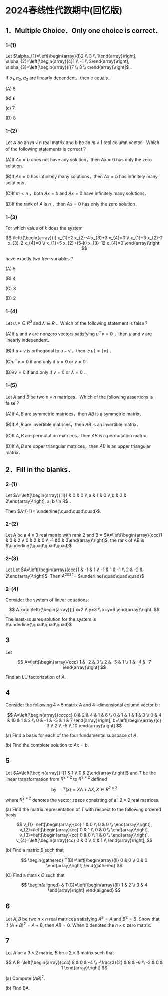 # 2024春线性代数期中(回忆版)

## 1．Multiple Choice．Only one choice is correct．

### 1-(1)

Let $\alpha_{1}=\left[\begin{array}{l}2 \\ 3 \\ 1\end{array}\right], \alpha_{2}=\left[\begin{array}{c}1 \\ -1 \\ 2\end{array}\right], \alpha_{3}=\left[\begin{array}{l}7 \\ 3 \\ c\end{array}\right]$ ．

If $\alpha_{1}, \alpha_{2}, \alpha_{3}$ are linearly dependent，then $c$ equals．

(A) 5

(B) 6

(c) 7

(D) 8

### 1-(2)

Let $A$ be an $m \times n$ real matrix and $b$ be an $m \times 1$ real column vector．Which of the following statements is correct？

(A)If $A x=b$ does not have any solution，then $A x=0$ has only the zero solution．

(B)If $A x=0$ has infinitely many solutions，then $A x=b$ has infinitely many solutions．

(C)If $m<n$ ，both $A x=b$ and $A x=0$ have infinitely many solutions．

(D)If the rank of $A$ is $n$ ，then $A x=0$ has only the zero solution．

### 1-(3)

For which value of $k$ does the system

$$
\left\{\begin{array}{l}
x_{1}+2 x_{2}-4 x_{3}+3 x_{4}=0 \\
x_{1}+3 x_{2}-2 x_{3}-2 x_{4}=0 \\
x_{1}+5 x_{2}+(5-k) x_{3}-12 x_{4}=0
\end{array}\right.
$$

have exactly two free variables？

(A) 5

(B) 4

(C) 3

(D) 2

### 1-(4)

Let $u, v \in R^{3}$ and $\lambda \in R$ ．Which of the following statement is false？

(A)If $u$ and $v$ are nonzero vectors satisfying $u^{\top} v=0$ ，then $u$ and $v$ are linearly independent．

(B)If $u+v$ is orthogonal to $u-v$ ，then $\|u\|=\|v\|$ ．

(C)$u^{\top} v=0$ if and only if $u=0$ or $v=0$ ．

(D)$\lambda \nu=0$ if and only if $v=0$ or $\lambda=0$ ．

### 1-(5)

Let $A$ and $B$ be two $n \times n$ matrices．Which of the following assertions is false？

(A)If $A, B$ are symmetric matrices，then $A B$ is a symmetric matrix．

(B)If $A, B$ are invertible matrices，then $A B$ is an invertible matrix．

(C)If $A, B$ are permutation matrices，then $A B$ is a permutation matrix．

(D)If $A, B$ are upper triangular matrices，then $A B$ is an upper triangular matrix．

## 2．Fill in the blanks．

### 2-(1)

Let $A=\left[\begin{array}{lll}1 & 0 & 0 \\ a & 1 & 0 \\ b & 3 & 2\end{array}\right], a, b \in R$ ．

Then $A^{-1}= \underline{\quad\quad\quad}$.

### 2-(2)

Let A be a $4 \times 3$ real matrix with rank 2 and B = $A=\left[\begin{array}{ccc}1 & 0 & 2 \\ 0 & 2 & 0 \\ -1 &0 & 3\end{array}\right]$, the rank of AB is $\underline{\quad\quad\quad}$

### 2-(3)

Let Let $A=\left[\begin{array}{ccc}1 & -1 & 1 \\ -1 & 1 & -1 \\ 2 & -2 & 2\end{array}\right]$. Then $A^{2024}=$  $\underline{\quad\quad\quad}$

### 2-(4)

Consider the system of linear equations:

$$
A x=b: \left\{\begin{array}{l}
x=2 \\
y=3 \\
x+y=6
\end{array}\right.
$$

The least-squares solution for the system is $\underline{\quad\quad\quad}$

## 3

Let

$$
A=\left[\begin{array}{ccc}
1 & -2 & 3 \\
2 & -5 & 1 \\
1 & -4 & -7
\end{array}\right]
$$

Find an LU factorization of $A$.

## 4

Consider the following $4 \times 5$ matrix $A$ and 4 -dimensional column vector $b$ :

$$
A=\left[\begin{array}{ccccc}
0 & 2 & 4 & 1 & 6 \\
0 & 1 & 1 & 1 & 3 \\
0 & 4 & 10 & 1 & 2 \\
0 & -1 & -5 & 1 & 7
\end{array}\right], b=\left[\begin{array}{c}
3 \\
2 \\
-5 \\
10
\end{array}\right]
$$

(a) Find a basis for each of the four fundamental subspace of $A$.

(b) Find the complete solution to $A x=b$.

## 5

Let $A=\left[\begin{array}{ll}1 & 1 \\ 0 & 2\end{array}\right]$ and $T$ be the linear transformation from $R^{2 \times 2}$ to $R^{2 \times 2}$ defined

$$
\text { by } \quad T(x)=X A+A X, X \in R^{2 \times 2}
$$

where $R^{2 \times 2}$ denotes the vector space consisting of all $2 \times 2$ real matrices.

(a) Find the matrix representation of $T$ with respect to the following ordered basis

$$
v_{1}=\left[\begin{array}{cc}
1 & 0  \\
0 & 0  \\
\end{array}\right],
v_{2}=\left[\begin{array}{cc}
0 & 1  \\
0 & 0  \\
\end{array}\right],
v_{3}=\left[\begin{array}{cc}
0 & 0  \\
1 & 0  \\
\end{array}\right],
v_{4}=\left[\begin{array}{cc}
0 & 0  \\
0 & 1  \\
\end{array}\right],
$$

(b) Find a matrix $B$ such that

$$
\begin{gathered}
T(B)=\left[\begin{array}{ll}
0 & 0 \\
0 & 0
\end{array}\right]
\end{gathered}
$$

(C) Find a matrix $C$ such that

$$
\begin{aligned}
& T(C)=\left[\begin{array}{ll}
1 & 2 \\
3 & 4
\end{array}\right]
\end{aligned}
$$

## 6

Let $A, B$ be two $n \times n$ real matrices satisfying $A^{2}=A$ and $B^{2}=B$. Show that if $(A+B)^{2}=A+B$, then $A B=0$. When 0 denotes the $n \times n$ zero matrix.

## 7

Let $A$ be a $3 \times 2$ matrix, $B$ be a $2 \times 3$ matrix such that

$$
A B=\left[\begin{array}{ccc}
8 & 0 & -4 \\
-\frac{3}{2} & 9 & -6 \\
-2 & 0 & 1
\end{array}\right]
$$

(a) Compute $(A B)^{2}$.

(b) Find BA.
